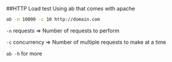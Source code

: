 ##HTTP Load test
Using ab that comes with apache
```bash
ab -n 10000 -c 10 http://domain.com
```
`-n` requests => Number of requests to perform

`-c` concurrency => Number of multiple requests to make at a time

`ab -h` for more
